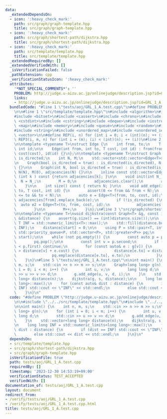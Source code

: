```yaml
---
data:
  _extendedDependsOn:
  - icon: ':heavy_check_mark:'
    path: src/graph/graph-template.hpp
    title: src/graph/graph-template.hpp
  - icon: ':heavy_check_mark:'
    path: src/graph/shortest-path/dijkstra.hpp
    title: src/graph/shortest-path/dijkstra.hpp
  - icon: ':heavy_check_mark:'
    path: src/template/template.hpp
    title: src/template/template.hpp
  _extendedRequiredBy: []
  _extendedVerifiedWith: []
  _isVerificationFailed: false
  _pathExtension: cpp
  _verificationStatusIcon: ':heavy_check_mark:'
  attributes:
    '*NOT_SPECIAL_COMMENTS*': ''
    PROBLEM: http://judge.u-aizu.ac.jp/onlinejudge/description.jsp?id=GRL_1_A
    links:
    - http://judge.u-aizu.ac.jp/onlinejudge/description.jsp?id=GRL_1_A
  bundledCode: "#line 1 \"tests/aoj/GRL_1_A.test.cpp\"\n#define PROBLEM \"http://judge.u-aizu.ac.jp/onlinejudge/description.jsp?id=GRL_1_A\"\
    \n\n#line 1 \"src/template/template.hpp\"\n#include <algorithm>\n#include <array>\n\
    #include <bitset>\n#include <cassert>\n#include <chrono>\n#include <cmath>\n#include\
    \ <cstdint>\n#include <cstring>\n#include <deque>\n#include <iostream>\n#include\
    \ <map>\n#include <memory>\n#include <queue>\n#include <random>\n#include <set>\n\
    #include <string>\n#include <unordered_map>\n#include <unordered_set>\n#include\
    \ <vector>\n\n#define REP(i, n) for (int i = 0; i < (int)(n); ++ (i))\n#define\
    \ REP3(i, m, n) for (int i = (m); (i) < (int)(n); ++ (i))\n#line 2 \"src/graph/graph-template.hpp\"\
    \n\ntemplate <typename T>\nstruct Edge {\n    int from, to;\n    T cost;\n   \
    \ int id;\n\n    Edge(int from, int to, T cost, int id) : from(from), to(to),\
    \ cost(cost), id(id) {}\n};\n\ntemplate <typename T>\nstruct Graph {\n    bool\
    \ is_directed;\n    int N, M;\n    std::vector<std::vector<Edge<T>>> adjacencies;\n\
    \n    Graph(bool is_directed = true) : is_directed(is_directed), N(0), M(0), adjacencies(0)\
    \ {}\n\n    Graph(int N, bool is_directed = true) : is_directed(is_directed),\
    \ N(N), M(0), adjacencies(N) {}\n\n    inline const std::vector<Edge<T>> &operator[]\
    \ (int k ) const {return adjacencies[k]; }\n\n    void init(int N_) {\n      \
    \  N = N_;\n        M = 0;\n        adjacencies.clear();\n        adjacencies.resize(N);\n\
    \    }\n\n    int size() const { return N; }\n\n    void add_edge(int from, int\
    \ to, T cost, int id) {\n        assert(0 <= from && from < N);\n        assert(0\
    \ <= to && to < N);\n        auto e = Edge<T>(from, to, cost, id);\n\n       \
    \ adjacencies[from].emplace_back(e);\n        if (!is_directed) {\n          \
    \  auto e2 = Edge<T>(to, from, cost, id);\n            adjacencies[to].emplace_back(e2);\n\
    \        }\n\n        M++;\n    }\n};\n#line 3 \"src/graph/shortest-path/dijkstra.hpp\"\
    \n\ntemplate <typename T>\nvoid dijkstra(const Graph<T> &g, const int start, std::vector<T>\
    \ &distance) {\n    assert(g.size() == (int)distance.size());\n\n    constexpr\
    \ T INF = std::numeric_limits<T>::max();\n    std::fill(distance.begin(), distance.end(),\
    \ INF);\n    distance[start] = 0;\n\n    using P = std::pair<T, int>;\n    static\
    \ std::priority_queue<P, std::vector<P>, std::greater<P>> pq;\n    pq.emplace(distance[start],\
    \ start);\n\n    while (not pq.empty()) {\n        const auto p = pq.top();\n\
    \        pq.pop();\n\n        const int v = p.second;\n        if (distance[v]\
    \ < p.first) continue;\n        for (const auto& e : g[v]) {\n            if (distance[e.to]\
    \ > distance[v] + e.cost) {\n                distance[e.to] = distance[v] + e.cost;\n\
    \                pq.emplace(distance[e.to], e.to);\n            }\n        }\n\
    \    }\n}\n#line 5 \"tests/aoj/GRL_1_A.test.cpp\"\n\nint main() {\n    int n,\
    \ m, s;\n    std::cin >> n >> m >> s;\n\n    Graph<long long> g(n);\n    for (int\
    \ i = 0; i < m; i++) {\n        int u, v;\n        long long d;\n        std::cin\
    \ >> u >> v >> d;\n        g.add_edge(u, v, d, i);\n    }\n    std::vector<long\
    \ long> distance(n);\n    dijkstra(g, s, distance);\n\n    long long INF = std::numeric_limits<long\
    \ long>::max();\n    for (const auto& dist : distance) {\n        if (dist ==\
    \ INF) std::cout << \"INF\" << std::endl;\n        else std::cout << dist << std::endl;\n\
    \    }\n}\n"
  code: "#define PROBLEM \"http://judge.u-aizu.ac.jp/onlinejudge/description.jsp?id=GRL_1_A\"\
    \n\n#include \"../../src/template/template.hpp\"\n#include \"../../src/graph/shortest-path/dijkstra.hpp\"\
    \n\nint main() {\n    int n, m, s;\n    std::cin >> n >> m >> s;\n\n    Graph<long\
    \ long> g(n);\n    for (int i = 0; i < m; i++) {\n        int u, v;\n        long\
    \ long d;\n        std::cin >> u >> v >> d;\n        g.add_edge(u, v, d, i);\n\
    \    }\n    std::vector<long long> distance(n);\n    dijkstra(g, s, distance);\n\
    \n    long long INF = std::numeric_limits<long long>::max();\n    for (const auto&\
    \ dist : distance) {\n        if (dist == INF) std::cout << \"INF\" << std::endl;\n\
    \        else std::cout << dist << std::endl;\n    }\n}\n"
  dependsOn:
  - src/template/template.hpp
  - src/graph/shortest-path/dijkstra.hpp
  - src/graph/graph-template.hpp
  isVerificationFile: true
  path: tests/aoj/GRL_1_A.test.cpp
  requiredBy: []
  timestamp: '2023-12-30 14:53:19+09:00'
  verificationStatus: TEST_ACCEPTED
  verifiedWith: []
documentation_of: tests/aoj/GRL_1_A.test.cpp
layout: document
redirect_from:
- /verify/tests/aoj/GRL_1_A.test.cpp
- /verify/tests/aoj/GRL_1_A.test.cpp.html
title: tests/aoj/GRL_1_A.test.cpp
---
```


